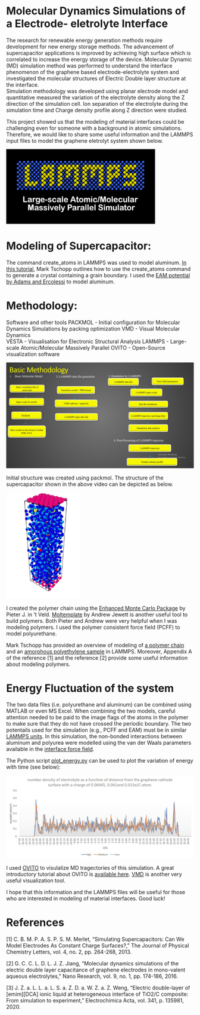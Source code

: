 # Molecular Dynamics Simulations of a Electrode- eletrolyte Interface

The research for renewable energy generation methods require development for new energy storage methods. The advancement of supercapacitor applications is improved by achieving high surface which is correlated to increase the energy storage of the device.
Molecular Dynamic (MD) simulation method was performed to understand the interface phenomenon of the graphene based electrode-electrolyte system and investigated the molecular structures of Electric Double layer structure at the interface.  
Simulation methodology was developed using planar electrode model and quantitative measured the variation of the electrolyte density along the Z direction of the simulation cell. Ion separation of the electrolyte during the simulation time and Charge density profile along Z direction were studied. 

 This project showed us that the modeling of material interfaces could be challenging even for someone with a background in atomic simulations. Therefore, we would like to share some useful information and the LAMMPS input files to model the graphene eletrolyt system shown below. 

<img src="assets/5f33f400-178d-11eb-948e-548b2e628b47.png" width="400">

 <!-- A movie of the simulation is [available here](https://youtu.be/Nx7B1W6U_m8). -->

# Modeling of Supercapacitor:
The command create_atoms in LAMMPS was used to model aluminum. [In this tutorial](https://github.com/mrkllntschpp/lammps-tutorials/blob/master/LAMMPS-Tutorials-03.ipynb), Mark Tschopp outlines how to use the create_atoms command to generate a crystal containing a grain boundary. 
I used the [EAM potential by Adams and Ercolessi](https://openkim.org/id/EAM_Dynamo_ErcolessiAdams_1994_Al__MO_123629422045_005) to model aluminum. 


# Methodology:
Software and other tools
PACKMOL - Initial configuration for Molecular Dynamics  Simulations by packing optimization 
VMD  -   Visual Molecular Dynamics  
VESTA  - Visualisation for Electronic Structural Analysis
LAMMPS  -  Large-scale Atomic/Molecular Massively Parallel
OVITO  -   Open-Source visualization software 


 <img src="assets/Picture1.jpg" width="600">

Initial structure was created using packmol. The structure of the supercapacitor  shown in the above video can be depicted as below.

 <img src="assets/Picture7.jpg" width="200">
 
I created the polymer chain using the [Enhanced Monte Carlo Package](http://montecarlo.sourceforge.net/emc/Welcome.html) by Pieter J. in ’t Veld.  [Moltemplate](https://www.moltemplate.org/) by Andrew Jewett is another useful tool to build polymers. Both Pieter and Andrew were very helpful when I was modeling polymers. I used the polymer consistent force field (PCFF) to model polyurethane.

Mark Tschopp has provided an overview of modeling of [a polymer chain](https://github.com/mrkllntschpp/lammps-tutorials/blob/master/LAMMPS-Tutorials-08.ipynb) and an [amorphous polyethylene sample](https://icme.hpc.msstate.edu/mediawiki/index.php/Deformation_of_Amorphous_Polyethylene) in LAMMPS. Moreover, Appendix A of the reference [1] and the reference [2] provide some useful information about modeling polymers. 


# Energy Fluctuation of the system
The two data files (i.e. polyurethane and aluminum) can be combined using MATLAB or even MS Excel. When combining the two models, careful attention needed to be paid to the image flags of the atoms in the polymer to make sure that they do not have crossed the periodic boundary. The two potentails used for the simulation (e.g., PCFF and EAM) must be in similar [LAMMPS units](https://lammps.sandia.gov/doc/units.html).
In this simulation, the non-bonded interactions between aluminum and polyurea were modelled using the van der Waals parameters available in the [interface force field](https://bionanostructures.com/interface-md/).


The Python script [plot_energy.py](plot_energy.py) can be used to plot the variation of energy with time (see below):

 <img src="assets/Numberdensity.jpg" width="600">

I used [OVITO](https://www.ovito.org/) to visulalize MD tragectories of this simulation. A great introductory tutorial about OVITO is [available here](https://youtu.be/z4rogk8pdt4). [VMD](https://www.ks.uiuc.edu/Research/vmd/vmd-1.9.3/) is another very useful visualization tool. 

I hope that this information and the LAMMPS files will be useful for those who are interested in modeling of material interfaces. Good luck!

# References
[1] 	C. B. M. P. A. S. P. S. M. Merlet, “Simulating Supercapacitors: Can We Model Electrodes As Constant Charge Surfaces?,” The Journal of Physical Chemistry Letters, vol. 4, no. 2, pp. 264-268, 2013. 

[2] 	G. C. C. L. D. L. J. Z. Jiang, “Molecular dynamics simulations of the electric double layer capacitance of graphene electrodes in mono-valent aqueous electrolytes,” Nano Research, vol. 9, no. 1, pp. 174-186, 2016. 

[3] 	J. Z. a. L. L. a. L. S. a. Z. D. a. W. Z. a. Z. Weng, “Electric double-layer of [emim][DCA] ionic liquid at heterogeneous interface of TiO2/C composite: From simulation to experiment,” Electrochimica Acta, vol. 341, p. 135981, 2020. 	

